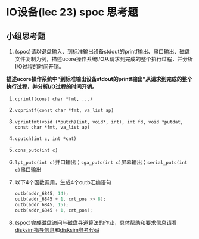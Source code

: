# IO设备(lec 23) spoc 思考题

## 小组思考题
1. (spoc)请以键盘输入、到标准输出设备stdout的printf输出、串口输出、磁盘文件复制为例，描述ucore操作系统I/O从请求到完成的整个执行过程，并分析I/O过程的时间开销。
 
 **描述ucore操作系统中“到标准输出设备stdout的printf输出”从请求到完成的整个执行过程，并分析I/O过程的时间开销。**
 
 1. `cprintf(const char *fmt, ...)`
 2. `vcprintf(const char *fmt, va_list ap)`
 3. `vprintfmt(void (*putch)(int, void*, int), int fd, void *putdat, const char *fmt, va_list ap)`
 4. `cputch(int c, int *cnt)`
 5. `cons_putc(int c)`
 6. `lpt_putc(int c)`并口输出；`cga_putc(int c)`屏幕输出；`serial_putc(int c)`串口输出
 7. 以下4个函数调用，生成4个outb汇编语句
 
    ```c
    outb(addr_6845, 14);
    outb(addr_6845 + 1, crt_pos >> 8);
    outb(addr_6845, 15);
    outb(addr_6845 + 1, crt_pos);
    ```
 
2. (spoc)完成磁盘访问与磁盘寻道算法的作业，具体帮助和要求信息请看[disksim指导信息](https://github.com/chyyuu/ucore_lab/blob/master/related_info/lab8/disksim-homework.md)和[disksim参考代码](https://github.com/chyyuu/ucore_lab/blob/master/related_info/lab8/disksim-homework.py)


